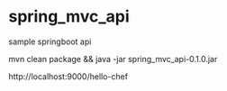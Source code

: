 # spring_mvc_api
sample springboot api

mvn clean package && java -jar spring_mvc_api-0.1.0.jar

http://localhost:9000/hello-chef
